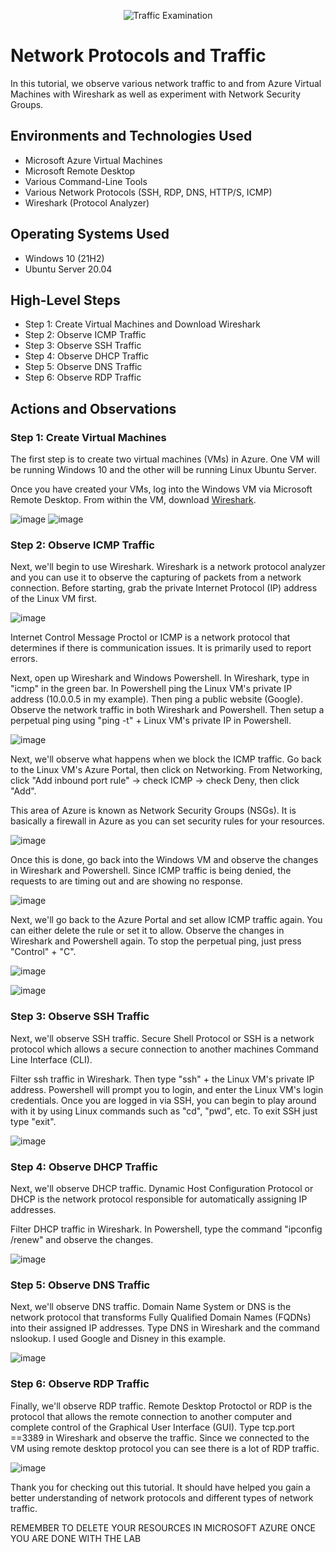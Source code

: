 <p align="center">
<img src="https://i.imgur.com/Ua7udoS.png" alt="Traffic Examination"/>
</p>

<h1>Network Protocols and Traffic</h1>

In this tutorial, we observe various network traffic to and from Azure Virtual Machines with Wireshark as well as experiment with Network Security Groups.

<p></p>

<h2>Environments and Technologies Used</h2>

- Microsoft Azure Virtual Machines
- Microsoft Remote Desktop
- Various Command-Line Tools
- Various Network Protocols (SSH, RDP, DNS, HTTP/S, ICMP)
- Wireshark (Protocol Analyzer)

<h2>Operating Systems Used </h2>

- Windows 10 (21H2)
- Ubuntu Server 20.04

<h2>High-Level Steps</h2>

- Step 1: Create Virtual Machines and Download Wireshark
- Step 2: Observe ICMP Traffic
- Step 3: Observe SSH Traffic
- Step 4: Observe DHCP Traffic
- Step 5: Observe DNS Traffic
- Step 6: Observe RDP Traffic

<h2>Actions and Observations</h2>

<h3>Step 1: Create Virtual Machines</h3>

The first step is to create two virtual machines (VMs) in Azure. One VM will be running Windows 10 and the other will be running Linux Ubuntu Server. 


Once you have created your VMs, log into the Windows VM via Microsoft Remote Desktop. From within the VM, download [Wireshark](https://www.wireshark.org/download.html).

![image](https://github.com/mathew-perez/azure-network-protocols/assets/144407220/ea51d2df-0617-4e9f-85c8-4e94ae4d7157)
![image](https://github.com/mathew-perez/azure-network-protocols/assets/144407220/189bdb4a-ea1b-4bc4-9de8-4c521c70c98e)


<h3>Step 2: Observe ICMP Traffic</h3>
Next, we'll begin to use Wireshark. Wireshark is a network protocol analyzer and you can use it to observe the capturing of packets from a network connection. Before starting, grab the private Internet Protocol (IP) address of the Linux VM first.

![image](https://github.com/mathew-perez/azure-network-protocols/assets/144407220/285f3a88-612c-4bbe-9d3c-014982aaf983)

Internet Control Message Proctol or ICMP is a network protocol that determines if there is communication issues. It is primarily used to report errors. 

<p></p>

Next, open up Wireshark and Windows Powershell. In Wireshark, type in "icmp" in the green bar. In Powershell ping the Linux VM's private IP address (10.0.0.5 in my example). Then ping a public website (Google). Observe the network traffic in both Wireshark and Powershell. Then setup a perpetual ping using "ping -t" + Linux VM's private IP in Powershell. 

![image](https://github.com/mathew-perez/azure-network-protocols/assets/144407220/812f16fb-6b44-4f19-86d8-865948232485)


Next, we'll observe what happens when we block the ICMP traffic. Go back to the Linux VM's Azure Portal, then click on Networking. From Networking, click "Add inbound port rule" -> check ICMP -> check Deny, then click "Add". 

<p></p>
This area of Azure is known as Network Security Groups (NSGs). It is basically a firewall in Azure as you can set security rules for your resources. 

![image](https://github.com/mathew-perez/azure-network-protocols/assets/144407220/bcaa9376-0649-4956-be02-59eecab3ad28)

</p>

Once this is done, go back into the Windows VM and observe the changes in Wireshark and Powershell. Since ICMP traffic is being denied, the requests to are timing out and are showing no response.

![image](https://github.com/mathew-perez/azure-network-protocols/assets/144407220/8abd21b0-3a4c-45f2-9f33-39b8a7079e9f)


Next, we'll go back to the Azure Portal and set allow ICMP traffic again. You can either delete the rule or set it to allow. Observe the changes in Wireshark and Powershell again. To stop the perpetual ping, just press "Control" + "C". 

![image](https://github.com/mathew-perez/azure-network-protocols/assets/144407220/d4ca3ee2-318c-46c3-9592-4bd8f416adc4)

![image](https://github.com/mathew-perez/azure-network-protocols/assets/144407220/99823a42-9493-4d8f-8a1a-9480e7d95c1a)


<h3>Step 3: Observe SSH Traffic</h3>
Next, we'll observe SSH traffic. Secure Shell Protocol or SSH is a network protocol which allows a secure connection to another machines Command Line Interface (CLI). 

<p> </p>
Filter ssh traffic in Wireshark. Then type "ssh" + the Linux VM's private IP address. Powershell will prompt you to login, and enter the Linux VM's login credentials. Once you are logged in via SSH, you can begin to play around with it by using Linux commands such as "cd", "pwd", etc. To exit SSH just type "exit". 

![image](https://github.com/mathew-perez/azure-network-protocols/assets/144407220/50ac62c4-bd91-42f0-98fe-f808057bfc68)

<h3>Step 4: Observe DHCP Traffic</h3>
Next, we'll observe DHCP traffic. Dynamic Host Configuration Protocol or DHCP is the network protocol responsible for automatically assigning IP addresses.

<p></p>
Filter DHCP traffic in Wireshark. In Powershell, type the command "ipconfig /renew" and observe the changes. 

![image](https://github.com/mathew-perez/azure-network-protocols/assets/144407220/e58305a3-9e10-4111-ace3-9c037453904e)


<h3>Step 5: Observe DNS Traffic</h3>
Next, we'll observe DNS traffic. Domain Name System or DNS is the network protocol that transforms Fully Qualified Domain Names (FQDNs) into their assigned IP addresses. Type DNS in Wireshark and the command nslookup. I used Google and Disney in this example. 

![image](https://github.com/mathew-perez/azure-network-protocols/assets/144407220/ebb5fcf6-b4fa-4a15-bfa2-2274af81b1e1)


<h3>Step 6: Observe RDP Traffic</h3>
Finally, we'll observe RDP traffic. Remote Desktop Protoctol or RDP is the protocol that allows the remote connection to another computer and complete control of the Graphical User Interface (GUI). Type tcp.port ==3389 in Wireshark and observe the traffic. Since we connected to the VM using remote desktop protocol you can see there is a lot of RDP traffic. 

![image](https://github.com/mathew-perez/azure-network-protocols/assets/144407220/3fd59da7-6655-4f8d-9a5f-ea1633af2c38)


Thank you for checking out this tutorial. It should have helped you gain a better understanding of network protocols and different types of network traffic.

REMEMBER TO DELETE YOUR RESOURCES IN MICROSOFT AZURE ONCE YOU ARE DONE WITH THE LAB
